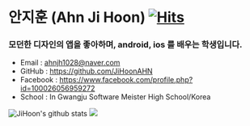
# 안지훈 (Ahn Ji Hoon) [![Hits](https://hits.seeyoufarm.com/api/count/incr/badge.svg?url=https%3A%2F%2Fgithub.com%2Fsiwony&count_bg=%2379C83D&title_bg=%23555555&icon=&icon_color=%23E7E7E7&title=hits&edge_flat=false)](https://hits.seeyoufarm.com)

### 모던한 디자인의 앱을 좋아하며, android, ios 를 배우는 학생입니다.
- Email : ahnjh1028@naver.com
- GitHub : https://github.com/JiHoonAHN
- Facebook : https://www.facebook.com/profile.php?id=100026056959272
- School : In Gwangju Software Meister High School/Korea



![JiHoon's github stats](https://github-readme-stats.vercel.app/api?username=JiHoonAHN&show_icons=true&theme=tokyonight)
<a href="https://github.com/JiHoonAHN">
  <img src="https://github-readme-stats.vercel.app/api/top-langs/?username=JiHoonAHN&layout=compact"/>
</a>
